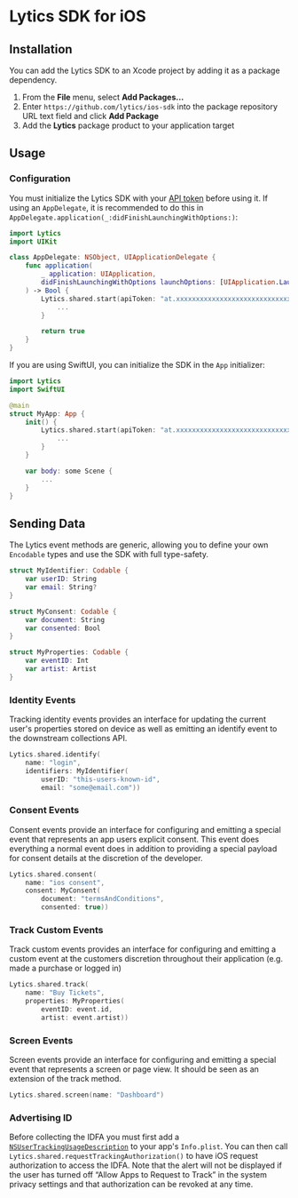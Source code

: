# Lytics SDK for iOS

## Installation

You can add the Lytics SDK to an Xcode project by adding it as a package dependency.

1. From the **File** menu, select **Add Packages...**
2. Enter `https://github.com/lytics/ios-sdk` into the package repository URL text field and click **Add Package**
3. Add the **Lytics** package product to your application target

## Usage

### Configuration

You must initialize the Lytics SDK with your [API token](https://learn.lytics.com/documentation/product/features/account-management/managing-api-tokens) before using it. If using an `AppDelegate`, it is recommended to do this in `AppDelegate.application(_:didFinishLaunchingWithOptions:)`:

```swift
import Lytics
import UIKit

class AppDelegate: NSObject, UIApplicationDelegate {
    func application(
        _ application: UIApplication,
        didFinishLaunchingWithOptions launchOptions: [UIApplication.LaunchOptionsKey: Any]?
    ) -> Bool {
        Lytics.shared.start(apiToken: "at.xxxxxxxxxxxxxxxxxxxxxxxxxxxxxxxx.xxxxxxxxxxxxxxxxxxxxxxxxxxxxxxxx") { configuration in
            ...
        }

        return true
    }
}
```

If you are using SwiftUI, you can initialize the SDK in the `App` initializer:

```swift
import Lytics
import SwiftUI

@main
struct MyApp: App {
    init() {
        Lytics.shared.start(apiToken: "at.xxxxxxxxxxxxxxxxxxxxxxxxxxxxxxxx.xxxxxxxxxxxxxxxxxxxxxxxxxxxxxxxx") { configuration in
            ...
        }
    }

    var body: some Scene {
        ...
    }
}
```

## Sending Data

The Lytics event methods are generic, allowing you to define your own `Encodable` types and use the SDK with full type-safety.

```swift
struct MyIdentifier: Codable {
    var userID: String
    var email: String?
}

struct MyConsent: Codable {
    var document: String
    var consented: Bool
}

struct MyProperties: Codable {
    var eventID: Int
    var artist: Artist
}
```

### Identity Events

Tracking identity events provides an interface for updating the current user's properties stored on device as well as emitting an identify event to the downstream collections API.

```swift
Lytics.shared.identify(
    name: "login",
    identifiers: MyIdentifier(
        userID: "this-users-known-id",
        email: "some@email.com"))
```

### Consent Events

Consent events provide an interface for configuring and emitting a special event that represents an app users explicit consent. This event does everything a normal event does in addition to providing a special payload for consent details at the discretion of the developer.

```swift
Lytics.shared.consent(
    name: "ios consent",
    consent: MyConsent(
        document: "termsAndConditions",
        consented: true))
```

### Track Custom Events

Track custom events provides an interface for configuring and emitting a custom event at the customers discretion throughout their application (e.g. made a purchase or logged in)

```swift
Lytics.shared.track(
    name: "Buy Tickets",
    properties: MyProperties(
        eventID: event.id,
        artist: event.artist))
```

### Screen Events

Screen events provide an interface for configuring and emitting a special event that represents a screen or page view. It should be seen as an extension of the track method.

```swift
Lytics.shared.screen(name: "Dashboard")
```

### Advertising ID

Before collecting the IDFA you must first add a [`NSUserTrackingUsageDescription`](https://developer.apple.com/documentation/bundleresources/information_property_list/nsusertrackingusagedescription) to your app's `Info.plist`. You can then call `Lytics.shared.requestTrackingAuthorization()` to have iOS request authorization to access the IDFA. Note that the alert will not be displayed if the user has turned off “Allow Apps to Request to Track” in the system privacy settings and that authorization can be revoked at any time.
